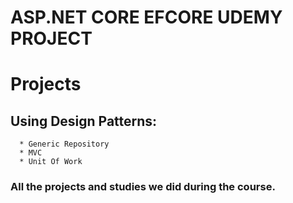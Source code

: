# ASP.NET CORE EFCORE UDEMY PROJECT
# Projects                                                                                                                                                                                                  
 ## Using Design Patterns:
      * Generic Repository                                                                                                                                      
      * MVC                                                                                                                                     
      * Unit Of Work 
       
  
               
### All the projects and studies we did during the course.                                                                                          

                                                                                              
